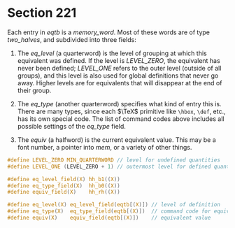 # Section 221

Each entry in *eqtb* is a *memory_word*. Most of these words are of type
*two_halves*, and subdivided into three fields:

1. The *eq_level* (a quarterword) is the level of grouping at
   which this equivalent was defined. If the level is *LEVEL_ZERO*, the
   equivalent has never been defined; *LEVEL_ONE* refers to the outer level
   (outside of all groups), and this level is also used for global
   definitions that never go away. Higher levels are for equivalents that
   will disappear at the end of their group.

2. The *eq_type* (another quarterword) specifies what kind of
   entry this is. There are many types, since each $\TeX$ primitive like
   `\hbox`, `\def`, etc., has its own special code. The list of
   command codes above includes all possible settings of the *eq_type* field.

3. The *equiv* (a halfword) is the current equivalent value.
   This may be a font number, a pointer into *mem*, or a variety of other things.

```c include/constants.h
#define LEVEL_ZERO MIN_QUARTERWORD // level for undefined quantities
#define LEVEL_ONE (LEVEL_ZERO + 1) // outermost level for defined quantities
```

```c include/datastructures.h
#define eq_level_field(X) hh_b1((X))
#define eq_type_field(X)  hh_b0((X))
#define equiv_field(X)    hh_rh((X))

#define eq_level(X) eq_level_field(eqtb[(X)]) // level of definition
#define eq_type(X)  eq_type_field(eqtb[(X)])  // command code for equivalent
#define equiv(X)    equiv_field(eqtb[(X)])    // equivalent value
```
